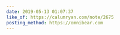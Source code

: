 ```yaml
---
date: 2019-05-13 01:07:37
like_of: https://calumryan.com/note/2675
posting_method: https://omnibear.com
---
```

